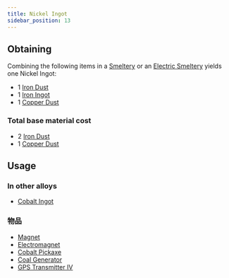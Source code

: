 ```yaml
---
title: Nickel Ingot
sidebar_position: 13
---
```


## Obtaining

Combining the following items in a [Smeltery](Smeltery) or an [Electric Smeltery](Electric-Smeltery) yields one Nickel Ingot:

* 1 [Iron Dust](Iron-Dust)
* 1 [Iron Ingot](Iron-Ingot)
* 1 [Copper Dust](Copper-Dust)

### Total base material cost

* 2 [Iron Dust](Iron-Dust)
* 1 [Copper Dust](Copper-Dust)

## Usage

### In other alloys

* [Cobalt Ingot](Cobalt-Ingot)

### 物品

* [Magnet](Magnet)
* [Electromagnet](Electromagnet)
* [Cobalt Pickaxe](Cobalt-Pickaxe)
* [Coal Generator](Coal-Generator)
* [GPS Transmitter IV](GPS-Transmitter)
